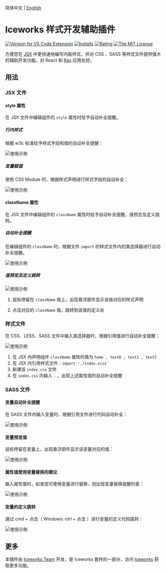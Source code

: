 简体中文 | [English](https://github.com/ice-lab/iceworks/blob/master/extensions/iceworks-style-helper/README.md)

# Iceworks 样式开发辅助插件

[![Version for VS Code Extension](https://vsmarketplacebadge.apphb.com/version-short/iceworks-team.iceworks-style-helper.svg?logo=visual-studio-code)](https://marketplace.visualstudio.com/items?itemName=iceworks-team.iceworks-style-helper)
[![Installs](https://vsmarketplacebadge.apphb.com/installs-short/iceworks-team.iceworks-style-helper.svg)](https://marketplace.visualstudio.com/items?itemName=iceworks-team.iceworks-style-helper)
[![Rating](https://vsmarketplacebadge.apphb.com/rating-short/iceworks-team.iceworks-style-helper.svg)](https://marketplace.visualstudio.com/items?itemName=iceworks-team.iceworks-style-helper)
[![The MIT License](https://img.shields.io/badge/license-MIT-blue.svg)](http://opensource.org/licenses/MIT)

方便您在 [JSX](https://zh-hans.reactjs.org/docs/introducing-jsx.html) 中更快速地编写内联样式，并对 CSS 、SASS 等样式文件提供强大的辅助开发功能。对 React 和 [Rax](https://rax.js.org/) 应用友好。

## 用法

### JSX 文件

#### style 属性

在 JSX 文件中编辑组件的 `style` 属性时给予自动补全提醒。

##### 行内样式

根据 w3c 标准给予样式字段和值的自动补全提醒：

![使用示例](https://user-images.githubusercontent.com/56879942/87412958-3895e700-c5fc-11ea-88e2-3e3e78a07f9e.gif)

##### 变量赋值

使用 CSS Module 时，根据样式声明进行样式字段的自动补全：

![使用示例](https://user-images.githubusercontent.com/56879942/87412953-36cc2380-c5fc-11ea-9315-f153b1415dc8.gif)

#### className 属性

在 JSX 文件中编辑组件的 `className` 属性时给予自动补全提醒，值预览及定义跳转。

##### 自动补全提醒

在编辑组件的 `className` 时，根据文件 `import` 的样式文件内的类选择器进行自动补全提醒。

![使用示例](https://user-images.githubusercontent.com/56879942/87412926-2caa2500-c5fc-11ea-9acc-78974ddb1932.gif)

##### 值预览及定义跳转

![使用示例](https://user-images.githubusercontent.com/56879942/87412950-35026000-c5fc-11ea-83ee-33de13681911.gif)

1. 鼠标停留在 `className` 值上，出现悬浮部件显示该值对应的样式声明

2. 点击对应的 `className` 值，跳转到该值的定义处

### 样式文件

在 CSS、LESS、SASS 文件中输入类选择器时，根据引用值进行自动补全提醒：

![使用示例](https://user-images.githubusercontent.com/56879942/87416514-63366e80-c601-11ea-8f3e-05fe51a8f26b.gif)

1. 在 JSX 内声明组件 `className` 属性的值为 ` home , text0 , text1 , text2 `
2. 在 JSX 内引用样式文件：`import './index.scss'`
3. 新建该 `index.css` 文件
4. 在 `index.css` 内输入 `.` ，出现上述属性值的自动补全提醒

### SASS 文件

#### 变量自动补全提醒

在 SASS 文件内输入变量时，根据引用文件进行代码自动补全：

![使用示例](https://user-images.githubusercontent.com/56879942/87523081-026a6d00-c6b9-11ea-8e8a-5d62688c020d.gif)  

#### 变量预览值

鼠标停留在变量上，出现悬浮部件显示该变量对应的值：

![使用示例](https://user-images.githubusercontent.com/56879942/87412974-3e8bc800-c5fc-11ea-9a6c-ea62eecbfbff.gif)

#### 属性值使用变量替换的建议

输入属性值时，如发现可使用变量进行替换，则出现变量替换提醒列表：

![使用示例](https://user-images.githubusercontent.com/56879942/87531943-04d2c400-c6c5-11ea-9f74-be6721353e46.gif)

#### 变量的定义跳转

通过 cmd + 点击（ Windows: ctrl + 点击 ）进行变量的定义代码跳转：

![使用示例](https://user-images.githubusercontent.com/56879942/87419478-2456e780-c606-11ea-9842-47a01b7e85c8.gif)

## 更多

本插件由 [Iceworks Team](https://marketplace.visualstudio.com/publishers/iceworks-team) 开发，是 Iceworks 套件的一部分，访问 [Iceworks](https://marketplace.visualstudio.com/items?itemName=iceworks-team.iceworks) 获取更多功能。
